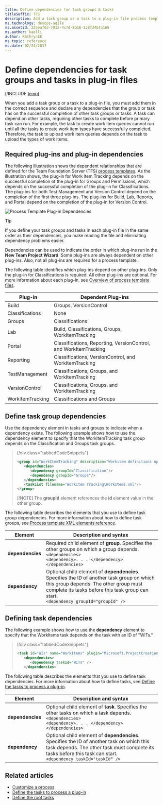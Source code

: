 ```yaml
---
title: Define dependencies for task groups & tasks 
titleSuffix: TFS
description: Add a task group or a task to a plug-in file process template to declare dependencies in Team Foundation Server  
ms.technology: devops-agile
ms.assetid: 235eaf03-7012-4c7d-8b16-138f3467a168
ms.author: kaelli
author: KathrynEE
ms.topic: reference
ms.date: 02/24/2017
---
```


# Define dependencies for task groups and tasks in plug-in files

[!INCLUDE [temp](../../includes/customization-phase-0-and-1-plus-version-header.md)]

When you add a task group or a task to a plug-in file, you must add them in the correct sequence and declare any dependencies that the group or task has on the successful completion of other task groups or tasks. A task can depend on other tasks, requiring other tasks to complete before primary task can run. For example, the task to create work item queries cannot run until all the tasks to create work item types have successfully completed. Therefore, the task to upload work item queries depends on the task to upload the types of work items.

<a name="required"></a>

## Required plug-ins and plug-in dependencies

The following illustration shows the dependent relationships that are defined for the Team Foundation Server (TFS) [process templates](../../boards/work-items/guidance/choose-process.md). As the illustration shows, the plug-in for Work Item Tracking depends on the successful completion of the plug-in for Groups and Permissions, which depends on the successful completion of the plug-in for Classifications. The plug-ins for both Test Management and Version Control depend on the completion of the first three plug-ins. The plug-ins for Build, Lab, Reports, and Portal depend on the completion of the plug-in for Version Control.

![Process Template Plug-in Dependencies](media/tfs_pt_dependencies.png "TFS_PT_Dependencies")

> [!TIP]  
>  If you define your task groups and tasks in each plug-in file in the same order as their dependencies, you make reading the file and eliminating dependency problems easier.

Dependencies can be used to indicate the order in which plug-ins run in the **New Team Project Wizard**. Some plug-ins are always dependent on other plug-ins. Also, not all plug-ins are required for a process template.

The following table identifies which plug-ins depend on other plug-ins. Only the plug-in for Classifications is required. All other plug-ins are optional. For more information about each plug-in, see [Overview of process template files](overview-process-template-files.md).

| **Plug-in**      | **Dependent Plug-ins**                                           |
| ---------------- | ---------------------------------------------------------------- |
| Build            | Groups, VersionControl                                           |
| Classifications  | None                                                             |
| Groups           | Classifications                                                  |
| Lab              | Build, Classifications, Groups, WorkItemTracking                 |
| Portal           | Classifications, Reporting, VersionControl, and WorkItemTracking |
| Reporting        | Classifications, VersionControl, and WorkItemTracking            |
| TestManagement   | Classifications, Groups, and WorkItemTracking                    |
| VersionControl   | Classifications, Groups, and WorkItemTracking                    |
| WorkItemTracking | Classifications and Groups                                       |

<a name="task_group"></a>

## Define task group dependencies

Use the dependency element in tasks and groups to indicate when a dependency exists. The following example shows how to use the dependency element to specify that the WorkItemTracking task group depends on the Classification and Groups task groups.

> [!div class="tabbedCodeSnippets"]
>
> ```XML
> <group id="WorkItemTracking" description="Workitem definitions uploading." completionMessage="Workitem definitions uploaded.">
>    <dependencies>
>       <dependency groupId="Classification"/>
>       <dependency groupId="Groups"/>
>    </dependencies>
>    <taskList filename="WorkItem Tracking\WorkItems.xml"/>
> </group>
> ```
>
> [!NOTE]
> The **groupId** element references the **id** element value in the other group.

The following table describes the elements that you use to define task group dependencies. For more information about how to define task groups, see [Process template XML elements reference](process-template-xml-elements-reference.md).

| Element          | Description and syntax                                                                                                                                                                                                             |
| ---------------- | ---------------------------------------------------------------------------------------------------------------------------------------------------------------------------------------------------------------------------------- |
| **dependencies** | Required child element of **group**. Specifies the other groups on which a group depends.<br />`<dependencies>`<br /> `<dependency>. . . </dependency>`<br />`</dependencies>`                                                     |
| **dependency**   | Optional child element of **dependencies**. Specifies the ID of another task group on which this group depends. The other group must complete its tasks before this task group can start.<br /> `<dependency groupId="groupId" />` |

<a name="task"></a>

## Defining task dependencies

The following example shows how to use the **dependency** element to specify that the WorkItems task depends on the task with an ID of "WITs."

> [!div class="tabbedCodeSnippets"]
>
> ```XML
> <task id="WIs" name="WorkItems" plugin="Microsoft.ProjectCreationWizard.WorkItemTracking" completionMessage="Work items uploaded"  completionDescription="Processing the actual work items used by work item tracking">
>    <dependencies>
>       <dependency taskId="WITs" />
>    </dependencies>
> ```

The following table describes the elements that you use to define task dependencies. For more information about how to define tasks, see [Define the tasks to process a plug-in](define-tasks-to-process-a-plug-in.md).

| Element          | Description and syntax                                                                                                                                                                                            |
| ---------------- | ----------------------------------------------------------------------------------------------------------------------------------------------------------------------------------------------------------------- |
| **dependencies** | Optional child element of **task**. Specifies the other tasks on which a task depends.<br /> `<dependencies>`<br /> `<dependency>. . . </dependency>`<br />`</dependencies>`                                      |
| **dependency**   | Optional child element of **dependencies**. Specifies the ID of another task on which this task depends. The other task must complete its tasks before this task can start.<br />`<dependency taskId="taskId" />` |

## Related articles

- [Customize a process](customize-process.md)
- [Define the tasks to process a plug-in](define-tasks-to-process-a-plug-in.md)
- [Define the root tasks](define-root-tasks-process-template-plug-in.md)
